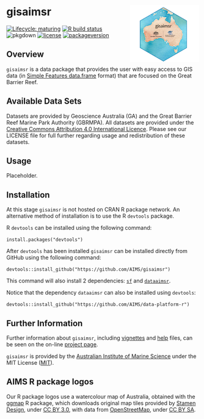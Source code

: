 <!-- README.md is generated from README.Rmd. Please edit that file -->

gisaimsr <img src="man/figures/logo.png" width = 180 alt="gisaimsr Logo" align="right" />
=========================================================================================

<!-- badges: start -->

[![Lifecycle:
maturing](https://img.shields.io/badge/lifecycle-maturing-blue.svg)](https://www.tidyverse.org/lifecycle/#maturing)
[![R build
status](https://github.com/aims/gisaimsr/workflows/R-CMD-check/badge.svg)](https://github.com/aims/gisaimsr/actions)
![pkgdown](https://github.com/AIMS/gisaimsr/workflows/pkgdown/badge.svg)
[![license](https://img.shields.io/badge/license-MIT%20+%20file%20LICENSE-lightgrey.svg)](https://choosealicense.com/)
[![packageversion](https://img.shields.io/badge/Package%20version-0.0.0.9000-orange.svg)](commits/master)
<!-- badges: end -->

Overview
--------

`gisaimsr` is a data package that provides the user with easy access to
GIS data (in [Simple Features
data.frame](https://cran.r-project.org/package=sf) format) that are
focused on the Great Barrier Reef.

Available Data Sets
-------------------

Datasets are provided by Geoscience Australia (GA) and the Great Barrier
Reef Marine Park Authority (GBRMPA). All datasets are provided under the
[Creative Commons Attribution 4.0 International
Licence](http://creativecommons.org/licenses/by/4.0/legalcode). Please
see our LICENSE file for full further regarding usage and redistribution
of these datasets.

Usage
-----

Placeholder.

Installation
------------

At this stage `gisaimsr` is not hosted on CRAN R package network. An
alternative method of installation is to use the R `devtools` package.

R `devtools` can be installed using the following command:

    install.packages("devtools")

After `devtools` has been installed `gisaimsr` can be installed directly
from GitHub using the following command:

    devtools::install_github("https://github.com/AIMS/gisaimsr")

This command will also install 2 dependencies:
[`sf`](https://cran.r-project.org/package=sf) and
[`dataaimsr`](https://AIMS.github.io/data-platform-r).

Notice that the dependency `dataaimsr` can also be installed using
`devtools`:

    devtools::install_github("https://github.com/AIMS/data-platform-r")

Further Information
-------------------

Further information about `gisaimsr`, including
[vignettes](articles/examples.html) and [help](reference/examples.html)
files, can be seen on the on-line [project
page](https://aims.github.io/gisaimsr).

`gisaimsr` is provided by the [Australian Institute of Marine
Science](https://www.aims.gov.au) under the MIT License
([MIT](http://opensource.org/licenses/MIT)).

AIMS R package logos
--------------------

Our R package logos use a watercolour map of Australia, obtained with
the [ggmap](https://cran.r-project.org/package=ggmap) R package, which
downloads original map tiles provided by [Stamen
Design](http://stamen.com), under [CC BY
3.0](http://creativecommons.org/licenses/by/3.0), with data from
[OpenStreetMap](http://openstreetmap.org), under [CC BY
SA](http://creativecommons.org/licenses/by-sa/3.0).

